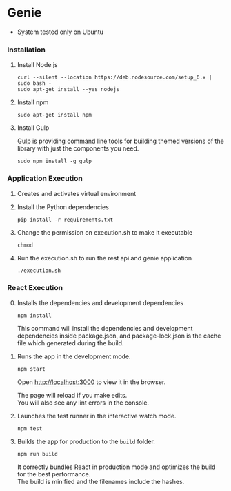 
# Genie

* System tested only on Ubuntu

### Installation

1. Install Node.js

    ```
    curl --silent --location https://deb.nodesource.com/setup_6.x | sudo bash -
    sudo apt-get install --yes nodejs
    ```

2. Install npm

    ```
    sudo apt-get install npm
    ```
    
3. Install Gulp
    
    Gulp is providing command line tools for building themed versions of the library with just the components you need.<br>
    
    ```
    sudo npm install -g gulp
    ```

### Application Execution

1. Creates and activates virtual environment

2. Install the Python dependencies

    ```
    pip install -r requirements.txt
    ```

3. Change the permission on execution.sh to make it executable
    ```
    chmod
    ```

4. Run the execution.sh to run the rest api and genie application
    ```
    ./execution.sh
    ```

### React Execution

0. Installs the dependencies and development dependencies

    ```
    npm install
    ```

    This command will install the dependencies and development dependencies inside package.json, and package-lock.json is the cache file which generated during the build.

1. Runs the app in the development mode.

    ```
    npm start
    ```
    
    Open [http://localhost:3000](http://localhost:3000) to view it in the browser.

    The page will reload if you make edits.<br>
    You will also see any lint errors in the console.

2. Launches the test runner in the interactive watch mode.
    ```
    npm test
    ```

3. Builds the app for production to the `build` folder.
    ```
    npm run build
    ```

    It correctly bundles React in production mode and optimizes the build for the best performance.<br>
    The build is minified and the filenames include the hashes.
